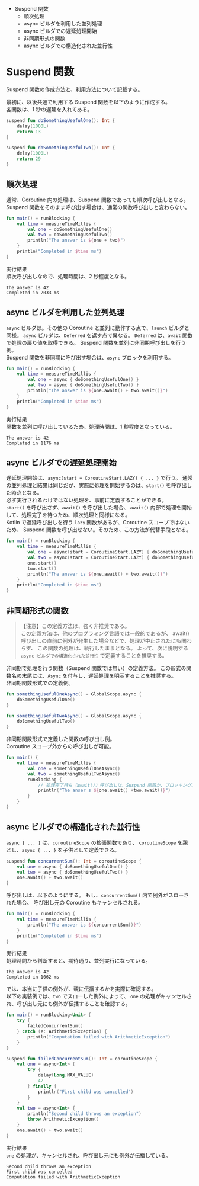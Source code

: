 <!-- toc -->
- Suspend 関数
  - 順次処理
  - async ビルダを利用した並列処理
  - async ビルダでの遅延処理開始
  - 非同期形式の関数
  - async ビルダでの構造化された並行性

# Suspend 関数
Suspend 関数の作成方法と、利用方法について記載する。

最初に、以後共通で利用する Suspend 関数を以下のように作成する。  
各関数は、1 秒の遅延を入れてある。
```kotlin
suspend fun doSomethingUsefulOne(): Int {
    delay(1000L)
    return 13
}

suspend fun doSomethingUsefulTwo(): Int { 
    delay(1000L)
    return 29
}
```

## 順次処理
通常、Coroutine 内の処理は、Suspend 関数であっても順次呼び出しとなる。
Suspend 関数をそのまま呼び出す場合は、通常の関数呼び出しと変わらない。
```kotlin
fun main() = runBlocking {
    val time = measureTimeMillis {
        val one = doSomethingUsefulOne()
        val two = doSomethingUsefulTwo()
        println("The answer is ${one + two}")
    }
    println("Completed in $time ms")
}
```
実行結果  
順次呼び出しなので、処理時間は、2 秒程度となる。
```
The answer is 42
Completed in 2033 ms
```

## async ビルダを利用した並列処理
 ```async``` ビルダは。その他の Coroutine と並列に動作する点で、```launch``` ビルダと同様。
```async``` ビルダは、```Deferred``` を返す点で異なる。
```Deferred``` は、```await``` 関数で処理の戻り値を取得できる。
Suspend 関数を並列に非同期呼び出しを行う例。  
Suspend 関数を非同期に呼び出す場合は、```async``` ブロックを利用する。
```kotlin
fun main() = runBlocking {
    val time = measureTimeMillis {
        val one = async { doSomethingUsefulOne() }
        val two = async { doSomethingUsefulTwo() }
        println("The answer is ${one.await() + two.await()}")
    }
    println("Completed in $time ms")
}
```
実行結果  
関数を並列に呼び出しているため、処理時間は、1 秒程度となっている。
```
The answer is 42
Completed in 1176 ms
```

## async ビルダでの遅延処理開始
遅延処理開始は、```async(start = CoroutineStart.LAZY) { ... }``` で行う。
通常の並列処理と結果は同じだが、実際に処理を開始するのは、```start()``` を呼び出した時点となる。  
必ず実行されるわけではない処理を、事前に定義することができる。  
```start()``` を呼び出さず、```await()``` を呼び出した場合、
```await()``` 内部で処理を開始して、処理完了を待つため、順次処理と同様になる。  
Kotlin で遅延呼び出しを行う ```lazy``` 関数があるが、Coroutine スコープではないため、
Suspend 関数を呼び出せない。そのため、この方法が代替手段となる。
```kotlin
fun main() = runBlocking {
    val time = measureTimeMillis {
        val one = async(start = CoroutineStart.LAZY) { doSomethingUsefulOne() }
        val two = async(start = CoroutineStart.LAZY) { doSomethingUsefulTwo() }
        one.start()
        two.start()
        println("The answer is ${one.await() + two.await()}")
    }
    println("Completed in $time ms")
}
```

## 非同期形式の関数
>【注意】この定義方法は、強く非推奨である。  
>この定義方法は、他のプログラミング言語では一般的であるが、
>await() 呼び出しの直前に例外が発生した場合などで、処理が中止されたにも関わらず、
>この関数の処理は、続行したままとなる。
>よって、次に説明する ```async ビルダでの構造化された並行性``` で定義することを推奨する。

非同期で処理を行う関数（Suspend 関数では無い）の定義方法。
この形式の関数名の末尾には、```Async``` を付与し、遅延処理を明示することを推奨する。  
非同期関数形式での定義例。
```kotlin
fun somethingUsefulOneAsync() = GlobalScope.async { 
    doSomethingUsefulOne()
}

fun somethingUsefulTwoAsync() = GlobalScope.async { 
    doSomethingUsefulTwo()
}
```
非同期関数形式で定義した関数の呼び出し例。  
Coroutine スコープ外からの呼び出しが可能。
```kotlin
fun main() {
    val time = measureTimeMillis { 
        val one = somethingUsefulOneAsync()
        val two = somethingUsefulTwoAsync()
        runBlocking { 
            // 処理完了待ち（await()）呼び出しは、Suspend 関数か、ブロッキングスコープ内で行う必要がある
            println("The anser s ${one.await() +two.await()}")
        }
    }
}
```

## async ビルダでの構造化された並行性
 ```async { ... }``` は、```coroutineScope``` の拡張関数であり、
```coroutineScope``` を親とし、```async { ... }``` を子供として定義できる。
```kotlin
suspend fun concurrentSum(): Int = coroutineScope {
    val one = async { doSomethingUsefulOne() }
    val two = async { doSomethingUsefulTwo() }
    one.await() + two.await()
}
```

呼び出しは、以下のようにする。
もし、```concurrentSum()``` 内で例外がスローされた場合、
呼び出し元の Coroutine もキャンセルされる。
```kotlin
fun main() = runBlocking {
    val time = measureTimeMillis {
        println("The answer is ${concurrentSum()}")
    }
    println("Completed in $time ms")
}

```
実行結果  
処理時間から判断すると、期待通り、並列実行になっている。
```
The answer is 42
Completed in 1062 ms
```

では、本当に子供の例外が、親に伝播するかを実際に確認する。  
以下の実装例では、```two``` でスローした例外によって、
```one``` の処理がキャンセルされ、呼び出し元にも例外が伝播することを確認する。
```kotlin
fun main() = runBlocking<Unit> {
    try {
        failedConcurrentSum()
    } catch (e: ArithmeticException) {
        println("Computation failed with ArithmeticException")
    }
}

suspend fun failedConcurrentSum(): Int = coroutineScope {
    val one = async<Int> {
        try {
            delay(Long.MAX_VALUE)
            42
        } finally {
            println("First child was cancelled")
        }
    }
    val two = async<Int> {
        println("Second child throws an exception")
        throw ArithmeticException()
    }
    one.await() + two.await()
}
```
実行結果  
```one``` の処理が、キャンセルされ、呼び出し元にも例外が伝播している。
```
Second child throws an exception
First child was cancelled
Computation failed with ArithmeticException
```
